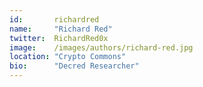 ```yaml
---
id:       richardred
name:     "Richard Red"
twitter:  RichardRed0x
image:    /images/authors/richard-red.jpg
location: "Crypto Commons"
bio:      "Decred Researcher"
---
```

